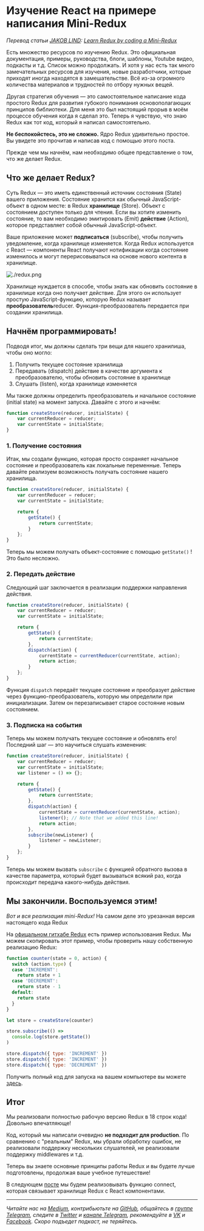 # Изучение React на примере написания Mini-Redux

*Перевод статьи [JAKOB LIND](https://twitter.com/karljakoblind): [Learn Redux by coding a Mini-Redux](http://blog.jakoblind.no/2017/03/13/learn-redux-by-coding-a-mini-redux/?utm_source=forwebdev_tlgrm&utm_medium=announcement&utm_campaign=luchshiy-sposob-izuchit-biblioteku--napis)*

Есть множество ресурсов по изучению Redux. Это официальная документация, примеры, руководства, блоги, шаблоны, Youtube видео, подкасты и т.д. Список можно продолжать. И хотя у нас есть так много замечательных ресурсов для изучения, новые разработчики, которые приходят иногда находятся в замешательстве. Всё из-за огромного количества материалов и трудностей по отбору нужных вещей.

Другая стратегия обучения — это самостоятельное написание кода простого Redux для развития губокого понимания основополагающих принципов библиотеки. Для меня это был настоящий прорыв в моём процессе обучения когда я сделал это. Теперь я чувствую, что знаю Redux как тот код, который я написал самостоятельно.

**Не беспокойстесь, это не сложно.** Ядро Redux удивительно простое. Вы увидете это прочитав и написав код с помощью этого поста.

Прежде чем мы начнём, нам необходимо общее представление о том, что же делает Redux.

## Что же делает Redux?

Суть Redux — это иметь единственный источник состояния (State) вашего приложения. Состояние хранится как обычный JavaScript-объект в одном месте: в Redux **хранилище** (Store). Объект с состоянием доступен только для чтения. Если вы хотите изменить состояние, то вам необходимо эмитировать (Emit) **действие** (Action), которое представляет собой обычный JavaScript-объект.

Ваше приложение может **подписаться** (subscribe), чтобы получить уведомление, когда хранилище изменяется. Когда Redux используется с React — компоненты React получают нотификации когда состояние изменилось и могут перерисовываться на основе нового контента в хранилище.

![./redux.png](картинка)

Хранилище нуждается в способе, чтобы знать как обновить состояние в хранилише когда оно получает действие. Для этого он использует простую JavaScript-функцию, которую Redux называет **преобразователь**reducer. Функция-преобразователь передается при создании хранилища.

## Начнём программировать!

Подводя итог, мы должны сделать три вещи для нашего хранилиша, чтобы оно могло:

1. Получить текущее состояние хранилища
2. Передавать (dispatch) действие в качестве аргумента к преобразователю, чтобы обновить состояние в хранилище
3. Слушать (listen), когда хранилище изменяется

Мы также должны определить преобразователь и начальное состояние (initial state) на момент запуска. Давайте с этого и начнём:

```js
function createStore(reducer, initialState) {
    var currentReducer = reducer;
    var currentState = initialState;
}
```

### 1. Получение состояния
Итак, мы создали функцию, которая просто сохраняет начальное состояние и преобразователь как локальные переменные. Теперь давайте реализуем возможность получать состояние нашего хранилища.

```js
function createStore(reducer, initialState) {
    var currentReducer = reducer;
    var currentState = initialState;

    return {
        getState() {
            return currentState;
        }
    };
}
```

Теперь мы можем получать объект-состояние с помощью `getState()` ! Это было несложно.

### 2. Передать действие
Следующий шаг заключается в реализации поддержки направления действия.

```js
function createStore(reducer, initialState) {
    var currentReducer = reducer;
    var currentState = initialState;

    return {
        getState() {
            return currentState;
        },
        dispatch(action) {
            currentState = currentReducer(currentState, action);
            return action;
        }
    };
}
```

Функция `dispatch` передаёт текущее состояние и преобразует действие через функцию-преобразователь, которую мы определили при инициализации. Затем он перезаписывает старое состояние новым состоянием.

### 3. Подписка на события
Теперь мы можем получать текущее состояние и обновлять его! Последний шаг — это научиться слушать изменения:

```js
function createStore(reducer, initialState) {
    var currentReducer = reducer;
    var currentState = initialState;
    var listener = () => {};

    return {
        getState() {
            return currentState;
        },
        dispatch(action) {
            currentState = currentReducer(currentState, action);
            listener(); // Note that we added this line!
            return action;
        },
        subscribe(newListener) {
            listener = newListener;
        }
    };
}
```

Теперь мы можем вызвать `subscribe` c функцией обратного вызова в качестве параметра, который будет вызываться всякий раз, когда происходит передача какого-нибудь действия.

## Мы закончили. Воспользуемся этим!

*Вот и вся реализация mini-Redux!* На самом деле это урезанная версия настоящего кода Redux

На [офицальном гитхабе Redux](https://github.com/reactjs/redux) есть пример использования Redux. Мы можем скопировать этот пример, чтобы проверить нашу собственную реализацию Redux:

```js
function counter(state = 0, action) {
  switch (action.type) {
  case 'INCREMENT':
    return state + 1
  case 'DECREMENT':
    return state - 1
  default:
    return state
  }
}

let store = createStore(counter)

store.subscribe(() =>
  console.log(store.getState())
)

store.dispatch({ type: 'INCREMENT' })
store.dispatch({ type: 'INCREMENT' })
store.dispatch({ type: 'DECREMENT' })
```

Получить полный код для запуска на вашем компьютере вы можете [здесь](https://gist.github.com/jakoblind/6b90d0b677d26effcebbed69b24cb05f).

## Итог
Мы реализовали полностью рабочую версию Redux в 18 строк кода! Довольно впечатляюще!

Код, который мы написали очевидно **не подходит для production**. По сравнению с "реальным" Redux, мы убрали обработку ошибок, не реализовали поддержку нескольких слушателей, не реализовали поддержку middlewares и т.д.

Теперь вы знаете основные принципы работы Redux и вы будете лучше подготовлены, продолжая ваше учебное путешествие!

В следующем [посте](http://blog.jakoblind.no/2017/03/20/learn-react-redux-by-coding-the-connect-function-yourself/) мы будем реализовывать функцию connect, которая связывает хранилище Redux c React компонентами.

- - - -

*Читайте нас на [Medium](https://medium.com/devschacht), контрибьютьте на [GitHub](https://github.com/devSchacht), общайтесь в [группе Telegram](https://t.me/devSchacht), следите в [Twitter](https://twitter.com/DevSchacht) и [канале Telegram](https://t.me/devSchachtChannel), рекомендуйте в [VK](https://vk.com/devschacht) и [Facebook](https://www.facebook.com/devSchacht). Скоро подъедет подкаст, не теряйтесь.*
